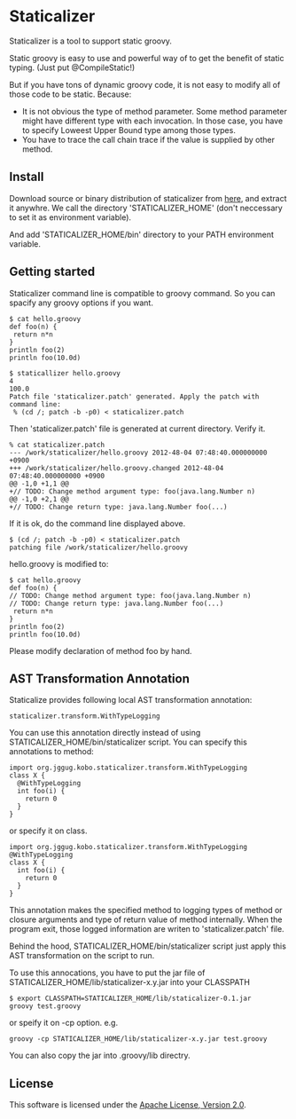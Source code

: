 Staticalizer
======================

Staticalizer is a tool to support static groovy.

Static groovy is easy to use and powerful way of to get the benefit of static typing.
(Just put @CompileStatic!)

But if you have tons of dynamic groovy code, it is not easy to modify all of those code to be static. Because:

- It is not obvious the type of method parameter. Some method parameter might have different type with each invocation. In those case, you have to specify Loweest Upper Bound type among those types.
- You have to trace the call chain trace if the value is supplied by other method.

 
Install
-------

Download source or binary distribution of staticalizer from [here](https://github.com/uehaj/staticalizer/downloads),
and extract it anywhre. We call the directory 'STATICALIZER_HOME' (don't neccessary to set it as environment variable).

And add 'STATICALIZER_HOME/bin' directory to your PATH environment variable.

Getting started
------------------

Staticalizer command line is compatible to groovy command.
So you can spacify any groovy options if you want.

    $ cat hello.groovy
    def foo(n) {
     return n*n
    }
    println foo(2)
    println foo(10.0d)
    
    $ staticallizer hello.groovy
    4
    100.0
    Patch file 'staticalizer.patch' generated. Apply the patch with command line:
     % (cd /; patch -b -p0) < staticalizer.patch

Then 'staticalizer.patch' file is generated at current directory.
Verify it.

    % cat staticalizer.patch
    --- /work/staticalizer/hello.groovy 2012-48-04 07:48:40.000000000 +0900
    +++ /work/staticalizer/hello.groovy.changed 2012-48-04 07:48:40.000000000 +0900
    @@ -1,0 +1,1 @@
    +// TODO: Change method argument type: foo(java.lang.Number n)
    @@ -1,0 +2,1 @@
    +// TODO: Change return type: java.lang.Number foo(...)

If it is ok, do the command line displayed above.

    $ (cd /; patch -b -p0) < staticalizer.patch
    patching file /work/staticalizer/hello.groovy
 
hello.groovy is modified to:

    $ cat hello.groovy
    def foo(n) {
    // TODO: Change method argument type: foo(java.lang.Number n)
    // TODO: Change return type: java.lang.Number foo(...)
     return n*n
    }
    println foo(2)
    println foo(10.0d) 

Please modify declaration of method foo by hand.
    
AST Transformation Annotation
------------------------------------

Staticalize provides following local AST transformation annotation:

    staticalizer.transform.WithTypeLogging

You can use this annotation directly instead of using STATICALIZER_HOME/bin/staticalizer script.
You can specify this annotations to method:

    import org.jggug.kobo.staticalizer.transform.WithTypeLogging
    class X {
      @WithTypeLogging
      int foo(i) {
        return 0
      }
    }

or specify it on class.

    import org.jggug.kobo.staticalizer.transform.WithTypeLogging
    @WithTypeLogging
    class X {
      int foo(i) {
        return 0
      }
    }

This annotation makes the specified method to logging types of method or closure arguments and type of return value of method internally.
When the program exit, those logged information are writen to 'staticalizer.patch' file.

Behind the hood, STATICALIZER_HOME/bin/staticalizer script just apply this AST transformation on the script to run.

To use this annocations, you have to put the jar file of
STATICALIZER_HOME/lib/staticalizer-x.y.jar into your CLASSPATH

    $ export CLASSPATH=STATICALIZER_HOME/lib/staticalizer-0.1.jar
    groovy test.groovy

or speify it on -cp option. e.g.

    groovy -cp STATICALIZER_HOME/lib/staticalizer-x.y.jar test.groovy

You can also copy the jar into .groovy/lib directry.
 
License
----------

This software is licensed under the [Apache License, Version 2.0][Apache].
 
[Apache]: http://www.apache.org/licenses/LICENSE-2.0

